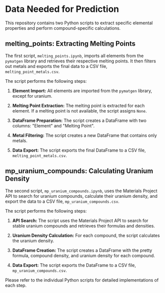 # Data Needed for Prediction

This repository contains two Python scripts to extract specific elemental properties and perform compound-specific calculations.

## melting_points: Extracting Melting Points

The first script, `melting_points.ipynb`, imports all elements from the `pymatgen` library and retrieves their respective melting points. It then filters out metals and exports the final data to a CSV file, `melting_point_metals.csv`.

The script performs the following steps:

1. **Element Import:** All elements are imported from the `pymatgen` library, except for uranium.

2. **Melting Point Extraction:** The melting point is extracted for each element. If a melting point is not available, the script assigns `None`.

3. **DataFrame Preparation:** The script creates a DataFrame with two columns: "Element" and "Melting Point".

4. **Metal Filtering:** The script creates a new DataFrame that contains only metals.

5. **Data Export:** The script exports the final DataFrame to a CSV file, `melting_point_metals.csv`.

## mp_uranium_compounds: Calculating Uranium Density

The second script, `mp_uranium_compounds.ipynb`, uses the Materials Project API to search for uranium compounds, calculate their uranium density, and export the data to a CSV file, `mp_uranium_compounds.csv`.

The script performs the following steps:

1. **API Search:** The script uses the Materials Project API to search for stable uranium compounds and retrieves their formulas and densities.

2. **Uranium Density Calculation:** For each compound, the script calculates the uranium density.

3. **DataFrame Creation:** The script creates a DataFrame with the pretty formula, compound density, and uranium density for each compound.

4. **Data Export:** The script exports the DataFrame to a CSV file, `mp_uranium_compounds.csv`.

Please refer to the individual Python scripts for detailed implementations of each step.
